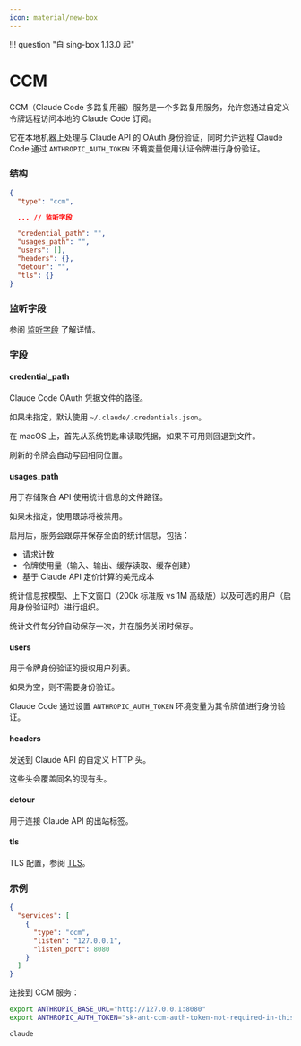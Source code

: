 ```yaml
---
icon: material/new-box
---
```


!!! question "自 sing-box 1.13.0 起"

# CCM

CCM（Claude Code 多路复用器）服务是一个多路复用服务，允许您通过自定义令牌远程访问本地的 Claude Code 订阅。

它在本地机器上处理与 Claude API 的 OAuth 身份验证，同时允许远程 Claude Code 通过 `ANTHROPIC_AUTH_TOKEN` 环境变量使用认证令牌进行身份验证。

### 结构

```json
{
  "type": "ccm",

  ... // 监听字段

  "credential_path": "",
  "usages_path": "",
  "users": [],
  "headers": {},
  "detour": "",
  "tls": {}
}
```

### 监听字段

参阅 [监听字段](/zh/configuration/shared/listen/) 了解详情。

### 字段

#### credential_path

Claude Code OAuth 凭据文件的路径。

如果未指定，默认使用 `~/.claude/.credentials.json`。

在 macOS 上，首先从系统钥匙串读取凭据，如果不可用则回退到文件。

刷新的令牌会自动写回相同位置。

#### usages_path

用于存储聚合 API 使用统计信息的文件路径。

如果未指定，使用跟踪将被禁用。

启用后，服务会跟踪并保存全面的统计信息，包括：
- 请求计数
- 令牌使用量（输入、输出、缓存读取、缓存创建）
- 基于 Claude API 定价计算的美元成本

统计信息按模型、上下文窗口（200k 标准版 vs 1M 高级版）以及可选的用户（启用身份验证时）进行组织。

统计文件每分钟自动保存一次，并在服务关闭时保存。

#### users

用于令牌身份验证的授权用户列表。

如果为空，则不需要身份验证。

Claude Code 通过设置 `ANTHROPIC_AUTH_TOKEN` 环境变量为其令牌值进行身份验证。

#### headers

发送到 Claude API 的自定义 HTTP 头。

这些头会覆盖同名的现有头。

#### detour

用于连接 Claude API 的出站标签。

#### tls

TLS 配置，参阅 [TLS](/zh/configuration/shared/tls/#inbound)。

### 示例

```json
{
  "services": [
    {
      "type": "ccm",
      "listen": "127.0.0.1",
      "listen_port": 8080
    }
  ]
}
```

连接到 CCM 服务：

```bash
export ANTHROPIC_BASE_URL="http://127.0.0.1:8080"
export ANTHROPIC_AUTH_TOKEN="sk-ant-ccm-auth-token-not-required-in-this-context"

claude
```

